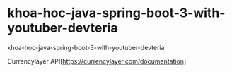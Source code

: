 # khoa-hoc-java-spring-boot-3-with-youtuber-devteria
khoa-hoc-java-spring-boot-3-with-youtuber-devteria

Currencylayer API[https://currencylayer.com/documentation]
